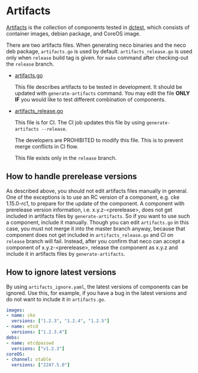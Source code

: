 Artifacts
=========

[Artifacts](../artifacts.go) is the collection of components tested in [dctest](../dctest/), which consists of container images, debian package, and CoreOS image.

There are two artifacts files.  When generating neco binaries and the neco deb package, `artifacts.go` is used
by default.  `artifacts_release.go` is used only when `release` build tag is given.
for `make` command after checking-out the `release` branch.

- [artifacts.go](../artifacts.go)

    This file describes artifacts to be tested in development.
    It should be updated with `generate-artifacts` command.
    You may edit the file **ONLY IF** you would like to test different combination of components.

- [artifacts_release.go](../artifacts.go)

    This file is for CI.  The CI job updates this file by using
    `generate-artifacts --release`.

    The developers are PROHIBITED to modify this file.  This is to prevent
    merge conflicts in CI flow.

    This file exists only in the `release` branch.

## How to handle prerelease versions

As described above, you should not edit artifacts files manually in general.
One of the exceptions is to use an RC version of a component, e.g. cke 1.15.0-rc1,
to prepare for the update of the component.
A component with prerelease version information, i.e. x.y.z-\<prerelease\>,
does not get included in artifacts files by `generate-artifacts`.
So if you want to use such a component, include it manually.
Though you can edit `artifacts.go` in this case, you must not merge it into
the master branch anyway, because that component does not get included in
`artifacts_release.go` and CI on `release` branch will fail.
Instead, after you confirm that neco can accept a component of x.y.z-\<prerelease\>,
release the component as x.y.z and include it in artifacts files by `generate-artifacts`.

## How to ignore latest versions

By using `artifacts_ignore.yaml`, the latest versions of components can be ignored.
Use this, for example, if you have a bug in the latest versions and do not want to include it in `artifacts.go`.

```yaml
images:
- name: cke
  versions: ["1.2.3", "1.2.4", "1.2.5"]
- name: etcd
  versions: ["1.2.3.4"]
debs:
- name: etcdpasswd
  versions: ["v1.2.3"]
coreOS:
- channel: stable
  versions: ["2247.5.0"]
```
